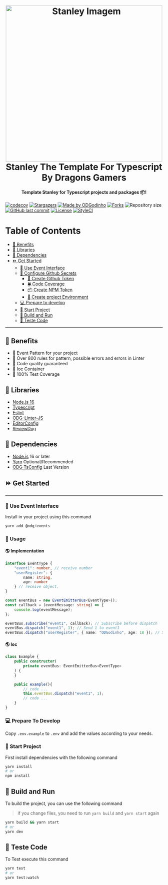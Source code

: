 <h1 align="center">
    <a href="https://github.com/ODGodinho">
        <img
            src="https://raw.githubusercontent.com/ODGodinho/Stanley-TheTemplate/main/public/images/Stanley.jpg"
            alt="Stanley Imagem" width="500"
        />
    </a>
    <br />
    Stanley The Template For Typescript By Dragons Gamers
    <br />
</h1>

<h4 align="center">Template Stanley for Typescript projects and packages 📦!</h4>

<p align="center">

[![codecov](https://codecov.io/gh/ODGodinho/ODGEvents/branch/main/graph/badge.svg?token=HNBNLLPZ3J)](https://codecov.io/gh/ODGodinho/ODGEvents)
[![Stargazers](https://img.shields.io/github/stars/ODGodinho/ODGEvents?color=F430A4)](https://github.com/ODGodinho/ODGEvents/stargazers)
[![Made by ODGodinho](https://img.shields.io/badge/made%20by-ODGodinho-%2304A361)](https://www.linkedin.com/in/victor-alves-odgodinho/)
[![Forks](https://img.shields.io/github/forks/ODGodinho/ODGEvents?color=CD4D34)](https://github.com/ODGodinho/ODGEvents/network/members)
![Repository size](https://img.shields.io/github/repo-size/ODGodinho/ODGEvents)
[![GitHub last commit](https://img.shields.io/github/last-commit/ODGodinho/ODGEvents)](https://github.com/ODGodinho/ODGEvents/commits/master)
[![License](https://img.shields.io/badge/license-MIT-brightgreen)](https://opensource.org/licenses/MIT)
[![StyleCI](https://github.styleci.io/repos/581704353/shield?branch=main)](https://github.styleci.io/repos/581704353?branch=main)

</p>

# Table of Contents

- [🎇 Benefits](#-benefits)
- [📗 Libraries](#-libraries)
- [📁 Dependencies](#-dependencies)
- [⏩ Get Started](#-get-started)
  - [🔘 Use Event Interface](#-use-event-interface)
  - [🔑 Configure Github Secrets](#-configure-github-secrets)
    - [🙈 Create Github Token](#-create-github-token)
    - [🍀 Code Coverage](#-code-coverage)
    - [📦 Create NPM Token](#-create-npm-token)
    - [🔐 Create project Environment](#-create-project-environment)
  - [💻 Prepare to develop](#-prepare-to-develop)
  - [📍 Start Project](#-start-project)
  - [📨 Build and Run](#-build-and-run)
  - [🧪 Teste Code](#-teste-code)

---

## 🎇 Benefits

- 🚀 Event Pattern for your project
- 🚨 Over 800 rules for pattern, possible errors and errors in Linter
- 🎇 Code quality guaranteed
- 📢 Ioc Container
- 🧪 100% Test Coverage

## 📗 Libraries

- [Node.js 16](https://nodejs.org/?n=dragonsgamers)
- [Typescript](https://www.typescriptlang.org/?n=dragonsgamers)
- [Eslint](https://eslint.org/?n=dragonsgamers)
- [ODG-Linter-JS](https://github.com/ODGodinho/ODG-Linter-Js?n=dragonsgamers)
- [EditorConfig](https://editorconfig.org/?n=dragonsgamers)
- [ReviewDog](https://github.com/reviewdog/action-eslint)

## 📁 Dependencies

- [Node.js](https://nodejs.org) 16 or later
- [Yarn](https://yarnpkg.com/) Optional/Recommended
- [ODG TsConfig](https://github.com/ODGodinho/tsconfig) Last Version

## ⏩ Get Started

---

### 🔘 Use Event Interface

Install in your project using this command

```powershell
yarn add @odg/events
```

### 📰 Usage

#### 🌎 Implementation

```typescript
interface EventType {
    "event1": number, // receive number
    "userRegister": {
        name: string,
        age: number
    } // receive object,
}

const eventBus = new EventEmitterBus<EventType>();
const callback = (eventMessage: string) => {
    console.log(eventMessage);
};

eventBus.subscribe("event1", callback); // Subscribe before dispatch
eventBus.dispatch("event1", 1); // Send 1 to event1
eventBus.dispatch("userRegister", { name: "ODGodinho", age: 18 }); // Send object to userRegister
```

#### 🌎 Ioc

```typescript
class Example {
    public constructor(
        private eventBus: EventEmitterBus<EventType>
    ) {
    }

    public example(){
        // code ...
        this.eventBus.dispatch("event1", 1);
        // code ...
    }
}
```

### 💻 Prepare To Develop

Copy `.env.example` to `.env` and add the values according to your needs.

### 📍 Start Project

First install dependencies with the following command

```bash
yarn install
# or
npm install
```

## 📨 Build and Run

To build the project, you can use the following command

> if you change files, you need to run `yarn build` and `yarn start` again

```bash
yarn build && yarn start
# or
yarn dev
```

## 🧪 Teste Code

To Test execute this command

```bash
yarn test
# or
yarn test:watch
```

